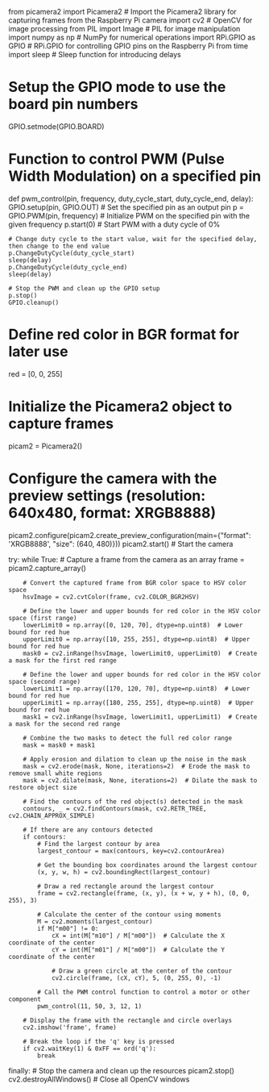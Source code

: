 from picamera2 import Picamera2  # Import the Picamera2 library for capturing frames from the Raspberry Pi camera
import cv2  # OpenCV for image processing
from PIL import Image  # PIL for image manipulation
import numpy as np  # NumPy for numerical operations
import RPi.GPIO as GPIO  # RPi.GPIO for controlling GPIO pins on the Raspberry Pi
from time import sleep  # Sleep function for introducing delays

# Setup the GPIO mode to use the board pin numbers
GPIO.setmode(GPIO.BOARD)

# Function to control PWM (Pulse Width Modulation) on a specified pin
def pwm_control(pin, frequency, duty_cycle_start, duty_cycle_end, delay):
    GPIO.setup(pin, GPIO.OUT)  # Set the specified pin as an output pin
    p = GPIO.PWM(pin, frequency)  # Initialize PWM on the specified pin with the given frequency
    p.start(0)  # Start PWM with a duty cycle of 0%

    # Change duty cycle to the start value, wait for the specified delay, then change to the end value
    p.ChangeDutyCycle(duty_cycle_start)
    sleep(delay)
    p.ChangeDutyCycle(duty_cycle_end)
    sleep(delay)

    # Stop the PWM and clean up the GPIO setup
    p.stop()
    GPIO.cleanup()

# Define red color in BGR format for later use
red = [0, 0, 255]

# Initialize the Picamera2 object to capture frames
picam2 = Picamera2()

# Configure the camera with the preview settings (resolution: 640x480, format: XRGB8888)
picam2.configure(picam2.create_preview_configuration(main={"format": 'XRGB8888', "size": (640, 480)}))
picam2.start()  # Start the camera

try:
    while True:
        # Capture a frame from the camera as an array
        frame = picam2.capture_array()

        # Convert the captured frame from BGR color space to HSV color space
        hsvImage = cv2.cvtColor(frame, cv2.COLOR_BGR2HSV)

        # Define the lower and upper bounds for red color in the HSV color space (first range)
        lowerLimit0 = np.array([0, 120, 70], dtype=np.uint8)  # Lower bound for red hue
        upperLimit0 = np.array([10, 255, 255], dtype=np.uint8)  # Upper bound for red hue
        mask0 = cv2.inRange(hsvImage, lowerLimit0, upperLimit0)  # Create a mask for the first red range

        # Define the lower and upper bounds for red color in the HSV color space (second range)
        lowerLimit1 = np.array([170, 120, 70], dtype=np.uint8)  # Lower bound for red hue
        upperLimit1 = np.array([180, 255, 255], dtype=np.uint8)  # Upper bound for red hue
        mask1 = cv2.inRange(hsvImage, lowerLimit1, upperLimit1)  # Create a mask for the second red range

        # Combine the two masks to detect the full red color range
        mask = mask0 + mask1

        # Apply erosion and dilation to clean up the noise in the mask
        mask = cv2.erode(mask, None, iterations=2)  # Erode the mask to remove small white regions
        mask = cv2.dilate(mask, None, iterations=2)  # Dilate the mask to restore object size

        # Find the contours of the red object(s) detected in the mask
        contours, _ = cv2.findContours(mask, cv2.RETR_TREE, cv2.CHAIN_APPROX_SIMPLE)

        # If there are any contours detected
        if contours:
            # Find the largest contour by area
            largest_contour = max(contours, key=cv2.contourArea)

            # Get the bounding box coordinates around the largest contour
            (x, y, w, h) = cv2.boundingRect(largest_contour)

            # Draw a red rectangle around the largest contour
            frame = cv2.rectangle(frame, (x, y), (x + w, y + h), (0, 0, 255), 3)

            # Calculate the center of the contour using moments
            M = cv2.moments(largest_contour)
            if M["m00"] != 0:
                cX = int(M["m10"] / M["m00"])  # Calculate the X coordinate of the center
                cY = int(M["m01"] / M["m00"])  # Calculate the Y coordinate of the center

                # Draw a green circle at the center of the contour
                cv2.circle(frame, (cX, cY), 5, (0, 255, 0), -1)

            # Call the PWM control function to control a motor or other component
            pwm_control(11, 50, 3, 12, 1)

        # Display the frame with the rectangle and circle overlays
        cv2.imshow('frame', frame)

        # Break the loop if the 'q' key is pressed
        if cv2.waitKey(1) & 0xFF == ord('q'):
            break

finally:
    # Stop the camera and clean up the resources
    picam2.stop()
    cv2.destroyAllWindows()  # Close all OpenCV windows
